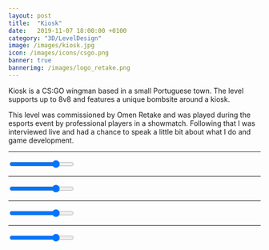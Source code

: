 ```yaml
---
layout: post
title:  "Kiosk"
date:   2019-11-07 18:00:00 +0100
category: "3D/LevelDesign"
image: /images/kiosk.jpg
icon: /images/icons/csgo.png
banner: true
bannerimg: /images/logo_retake.png
---
```


Kiosk is a CS:GO wingman based in a small Portuguese town. The level supports up to 8v8 and features a unique bombsite around a kiosk. 

This level was commissioned by Omen Retake and was played during the esports event by professional players in a showmatch. Following that I was interviewed live and had a chance to speak a little bit about what I do and game development.

<hr>

<div class="comparison" id="comparison-kiosk-1">
  <figure style="background-image: url('/images/Kiosk/kiosk_overview2.jpg')">
    <div id="divisor-kiosk-1" style="background-image: url('/images/Kiosk/kiosk_overview1.jpg')"></div>
  </figure>
  <input type="range" min="0" max="100" value="75" class="slider" id="slider-kiosk-1" oninput="moveDivisor('divisor-kiosk-1', 'slider-kiosk-1')">
</div>

<hr>

<div class="comparison" id="comparison-kiosk-2">
  <figure style="background-image: url('/images/Kiosk/kiosk_street2.jpg')">
    <div id="divisor-kiosk-2" style="background-image: url('/images/Kiosk/kiosk_street1.jpg')"></div>
  </figure>
  <input type="range" min="0" max="100" value="75" class="slider" id="slider-kiosk-2" oninput="moveDivisor('divisor-kiosk-2', 'slider-kiosk-2')">
</div>

<hr>

<div class="comparison" id="comparison-kiosk-3">
  <figure style="background-image: url('/images/Kiosk/kiosk_cafe2.jpg')">
    <div id="divisor-kiosk-3" style="background-image: url('/images/Kiosk/kiosk_cafe1.jpg')"></div>
  </figure>
  <input type="range" min="0" max="100" value="75" class="slider" id="slider-kiosk-3" oninput="moveDivisor('divisor-kiosk-3', 'slider-kiosk-3')">
</div>

<hr>

<div class="comparison" id="comparison-kiosk-4">
  <figure style="background-image: url('/images/Kiosk/kiosk_birds2.jpg')">
    <div id="divisor-kiosk-4" style="background-image: url('/images/Kiosk/kiosk_birds1.jpg')"></div>
  </figure>
  <input type="range" min="0" max="100" value="75" class="slider" id="slider-kiosk-4" oninput="moveDivisor('divisor-kiosk-4', 'slider-kiosk-4')">
</div>
